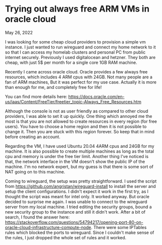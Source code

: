 # Trying out always free ARM VMs in oracle cloud
<p class="date">May 26, 2022</p>

I was looking for some cheap cloud providers to provision a simple vm
instance. I just wanted to run wireguard and connect my home network to
it so that I can access my homelab clusters and personal PC from public
internet securely. Previously I used digitalocean and hetzner. They both
are cheap, with just 5$ per month for a single core 1GB RAM machine.

Recently I came across oracle cloud. Oracle provides a few always free
resources, which includes 4 ARM cpus with 24GB. Not many people are a
fan of ARM machines, But it was perfect for my use case. Actually it is
more than enough for me, and completely free for life!

You can find more details here:
<https://docs.oracle.com/en-us/iaas/Content/FreeTier/freetier_topic-Always_Free_Resources.htm>

Although the console is not as user friendly as compared to other cloud
providers, I was able to set it up quickly. One thing which annoyed me
the most is that you are not allowed to create resources in every
region (for free users). You have to choose a home region and then it is
not possible to change it. Then you are stuck with this region forever.
So keep that in mind before creating an account.

Regarding the VM, I have used Ubuntu 20.04 4ARM cpus and 24GB for my
machine. It is also possible to create multiple machines as long as the
total cpu and memory is under the free tier limit. Another thing I've
noticed is that, the network interface in the VM doesn't show the public IP
of the machine. I'm no network expert, but my guess is that there is
some sort of NAT going on to this machine.

Coming to wireguard, the setup was pretty straightforward. I used the
script from <https://github.com/angristan/wireguard-install>  to install
the server and setup the client configurations. I didn't expect it work
in the first try, as I thought the script was meant for intel only. It
worked anyway.
But oracle decided to surprise me again. I was unable to connect to the
wireguard server from my local machine. I tried editing the security
groups, bound a new security group to the instance and still it didn't
work. After a bit of search, I found the answer here: <https://stackoverflow.com/questions/54794217/opening-port-80-on-oracle-cloud-infrastructure-compute-node>.
There were some IPTables rules which blocked the ports to wireguard.
Since I couldn't make sense of the rules, I just dropped the whole set
of rules and it worked.

